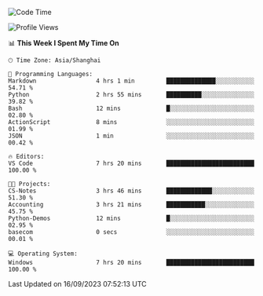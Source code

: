 <!--START_SECTION:waka-->
![Code Time](http://img.shields.io/badge/Code%20Time-1%2C251%20hrs%2017%20mins-blue)

![Profile Views](http://img.shields.io/badge/Profile%20Views-0-blue)

📊 **This Week I Spent My Time On** 

```text
🕑︎ Time Zone: Asia/Shanghai

💬 Programming Languages: 
Markdown                 4 hrs 1 min         ██████████████░░░░░░░░░░░   54.71 % 
Python                   2 hrs 55 mins       ██████████░░░░░░░░░░░░░░░   39.82 % 
Bash                     12 mins             █░░░░░░░░░░░░░░░░░░░░░░░░   02.80 % 
ActionScript             8 mins              ░░░░░░░░░░░░░░░░░░░░░░░░░   01.99 % 
JSON                     1 min               ░░░░░░░░░░░░░░░░░░░░░░░░░   00.42 % 

🔥 Editors: 
VS Code                  7 hrs 20 mins       █████████████████████████   100.00 % 

🐱‍💻 Projects: 
CS-Notes                 3 hrs 46 mins       █████████████░░░░░░░░░░░░   51.30 % 
Accounting               3 hrs 21 mins       ███████████░░░░░░░░░░░░░░   45.75 % 
Python-Demos             12 mins             █░░░░░░░░░░░░░░░░░░░░░░░░   02.95 % 
basecom                  0 secs              ░░░░░░░░░░░░░░░░░░░░░░░░░   00.01 % 

💻 Operating System: 
Windows                  7 hrs 20 mins       █████████████████████████   100.00 % 
```


 Last Updated on 16/09/2023 07:52:13 UTC
<!--END_SECTION:waka-->